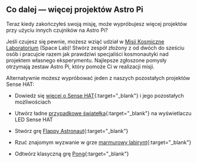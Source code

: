 ## Co dalej — więcej projektów Astro Pi

Teraz kiedy zakończyłeś swoją misję, może wypróbujesz więcej projektów przy użyciu innych czujników na Astro Pi?

Jeśli czujesz się pewnie, możesz wziąć udział w [Misji Kosmiczne Laboratorium](https://astro-pi.org/missions/space-lab/) (Space Lab)! Stwórz zespół złożony z od dwóch do sześciu osób i pracujcie razem jak prawdziwi specjaliści kosmonautyki nad projektem własnego eksperymentu. Najlepsze zgłoszone pomysły otrzymają zestaw Astro Pi, który pomoże Ci w realizacji misji.

Alternatywnie możesz wypróbować jeden z naszych pozostałych projektów Sense HAT:

+ Dowiedz się [więcej o Sense HAT](https://projects.raspberrypi.org/en/projects/getting-started-with-the-sense-hat){:target="_blank"} i jego pozostałych możliwościach

+ Utwórz ładne [przypadkowe światełka](https://projects.raspberrypi.org/en/projects/sense-hat-random-sparkles){:target="_blank"} na wyświetlaczu LED Sense HAT

+ Stwórz grę [Flappy Astronaut](https://projects.raspberrypi.org/en/projects/flappy-astronaut){:target="_blank"}

+ Rzuć znajomym wyzwanie w grze [marmurowy labirynt](https://projects.raspberrypi.org/en/projects/sense-hat-marble-maze){:target="_blank"}

+ Odtwórz klasyczną grę [Pong](https://projects.raspberrypi.org/en/projects/sense-hat-pong){:target="_blank"}
